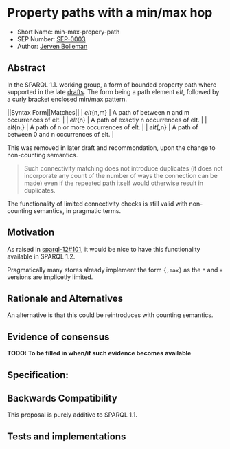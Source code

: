 # Property paths with a min/max hop

* Short Name: min-max-propery-path
* SEP Number: [SEP-0003](sep-0003.md)
* Author: [Jerven Bolleman](https://github.com/jervenbolleman)

## Abstract

In the SPARQL 1.1. working group, a form of bounded property path where supported in the late [drafts](https://www.w3.org/TR/2012/WD-sparql11-query-20120105/#propertypaths). The form being a path element _elt_, followed by a curly bracket enclosed min/max pattern.

||Syntax Form||Matches||
| _elt_{n,m} | A path of between n and m occurrences of elt. |
| _elt_{n}   | A path of exactly n occurrences of elt. |
| _elt_{n,}  | A path of n or more occurrences of elt. |
| _elt_{,n}  | A path of between 0 and n occurrences of elt. |

This was removed in later draft and recommondation, upon the change to non-counting semantics.

> Such connectivity matching does not introduce duplicates (it does not incorporate any count of the number of ways the connection can be made) even if the repeated path itself would otherwise result in duplicates. 

The functionality of limited connectivity checks is still valid with non-counting semantics, in pragmatic terms. 

## Motivation

As raised in [sparql-12#101](https://github.com/w3c/sparql-12/issues/101), it would be nice to have this functionality available in SPARQL 1.2.

Pragmatically many stores already implement the form `{,max}` as the `*` and `+` versions are implicetly limited.

## Rationale and Alternatives

An alternative is that this could be reintroduces with counting semantics.

## Evidence of consensus

**TODO: To be filled in when/if such evidence becomes available**

## Specification:

## Backwards Compatibility

This proposal is purely additive to SPARQL 1.1.

## Tests and implementations
